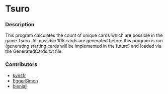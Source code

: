 # Tsuro

### Description
This program calculates the count of unique cards which are possible in the game Tsuro.
All possible 105 cards are generated before this program is run (generating starting cards will be implemented in the future) and loaded via the GeneratedCards.txt file.

### Contributors
- [kvnsfr](https://www.github.com/kvnsfr)
- [EggerSimon](https://www.github.com/EggerSimon)
- [bieniajl](https://www.github.com/bieniajl)